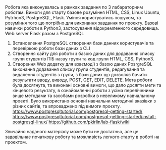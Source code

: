 Робота яка виконувалась в рамках завдання по 3 лабараторним роботам.
Вимоги для старту базове розуміння HTML, CSS, Linux Ubuntu, Pytrhon3, PostgreSQL, Flask.
Уміння користуватись пошуком, та розуміння того що потрібно для виконання завдання по проєкту.
Базові навички роботи в Python3, застосування відокремленного середовища.
Web server Flask разом з PostgreSQL
1. Встановлення PostgreSQL створення бази данних користувачів та перевіркою роботи бази даних з CLI
2. Створення сайту для роботи з базою даних для додавання списку групи студентів ПІБ назву групи та код групи HTML, CSS, Python3.
3. Створення Web додатку для взаємодії з базою даних PosrgreSQL виконання додавання списку групи студентів,
   редагування та видалення студентів з групи, з бази даних що дозволяє бачити результати вводу, виводу, POST, GET, EDIT, DELETE.
Мета роботи була досягнута, та виконані основні вимоги, що дало досягти мети та кінцевого резуьтату, в ознайомленні роботи з усіма переліченими вище методами та засобами розробки
в невеликому навчальному проєкті.
Було використано основні навчальни методичні вказівки з різних сайтів, та впроваджено під вимоги проєкту.
https://www.postgresqltutorial.com/postgresql-getting-started/
https://www.postgresqltutorial.com/postgresql-getting-started/install-postgresql-linux/
https://github.com/pkirlin/lab-flask/wiki

Звичайно наданого матеріалу може бути не достатньо, але це задовільнає початкову роботу та можливість легкого старту в роботі на проєктом.
   
